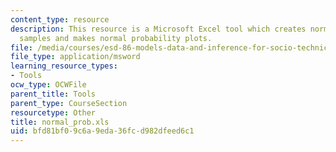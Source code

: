 ```yaml
---
content_type: resource
description: This resource is a Microsoft Excel tool which creates normally distributed
  samples and makes normal probability plots.
file: /media/courses/esd-86-models-data-and-inference-for-socio-technical-systems-spring-2007/bfd81bf09c6a9eda36fcd982dfeed6c1_normal_prob.xls
file_type: application/msword
learning_resource_types:
- Tools
ocw_type: OCWFile
parent_title: Tools
parent_type: CourseSection
resourcetype: Other
title: normal_prob.xls
uid: bfd81bf0-9c6a-9eda-36fc-d982dfeed6c1
---
```

